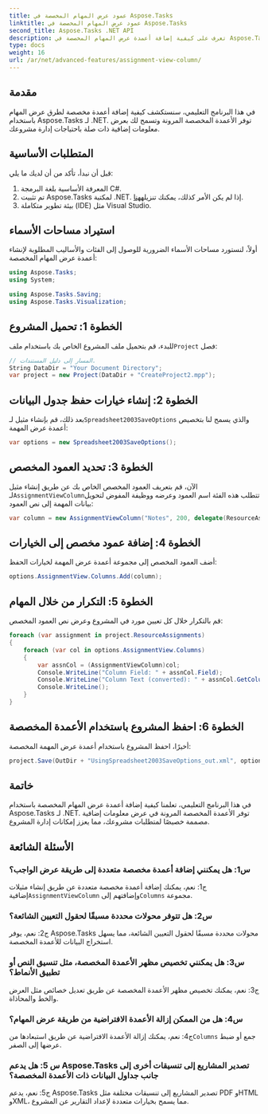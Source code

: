 ```yaml
---
title: عمود عرض المهام المخصصة في Aspose.Tasks
linktitle: عمود عرض المهام المخصصة في Aspose.Tasks
second_title: Aspose.Tasks .NET API
description: تعرف على كيفية إضافة أعمدة عرض المهام المخصصة في Aspose.Tasks لـ .NET لتعزيز قدرات إدارة المشروع.
type: docs
weight: 16
url: /ar/net/advanced-features/assignment-view-column/
---
```

## مقدمة

في هذا البرنامج التعليمي، سنستكشف كيفية إضافة أعمدة مخصصة لطرق عرض المهام باستخدام Aspose.Tasks لـ .NET. توفر الأعمدة المخصصة المرونة وتسمح لك بعرض معلومات إضافية ذات صلة باحتياجات إدارة مشروعك.

## المتطلبات الأساسية

قبل أن نبدأ، تأكد من أن لديك ما يلي:

1. المعرفة الأساسية بلغة البرمجة C#.
2.  تم تثبيت Aspose.Tasks لمكتبة .NET. إذا لم يكن الأمر كذلك، يمكنك تنزيله[هنا](https://releases.aspose.com/tasks/net/).
3. بيئة تطوير متكاملة (IDE) مثل Visual Studio.

## استيراد مساحات الأسماء

أولاً، لنستورد مساحات الأسماء الضرورية للوصول إلى الفئات والأساليب المطلوبة لإنشاء أعمدة عرض المهام المخصصة:

```csharp
using Aspose.Tasks;
using System;

using Aspose.Tasks.Saving;
using Aspose.Tasks.Visualization;

```

## الخطوة 1: تحميل المشروع

 للبدء، قم بتحميل ملف المشروع الخاص بك باستخدام ملف`Project` فصل:

```csharp
// المسار إلى دليل المستندات.
String DataDir = "Your Document Directory";
var project = new Project(DataDir + "CreateProject2.mpp");
```

## الخطوة 2: إنشاء خيارات حفظ جدول البيانات

 بعد ذلك، قم بإنشاء مثيل لـ`Spreadsheet2003SaveOptions` والذي يسمح لنا بتخصيص أعمدة عرض المهمة:

```csharp
var options = new Spreadsheet2003SaveOptions();
```

## الخطوة 3: تحديد العمود المخصص

 الآن، قم بتعريف العمود المخصص الخاص بك عن طريق إنشاء مثيل لـ`AssignmentViewColumn`تتطلب هذه الفئة اسم العمود وعرضه ووظيفة المفوض لتحويل بيانات المهمة إلى نص العمود:

```csharp
var column = new AssignmentViewColumn("Notes", 200, delegate(ResourceAssignment assignment) { return assignment.Get(Asn.NotesText); });
```

## الخطوة 4: إضافة عمود مخصص إلى الخيارات

أضف العمود المخصص إلى مجموعة أعمدة عرض المهمة لخيارات الحفظ:

```csharp
options.AssignmentView.Columns.Add(column);
```

## الخطوة 5: التكرار من خلال المهام

قم بالتكرار خلال كل تعيين مورد في المشروع وعرض نص العمود المخصص:

```csharp
foreach (var assignment in project.ResourceAssignments)
{
    foreach (var col in options.AssignmentView.Columns)
    {
        var assnCol = (AssignmentViewColumn)col;
        Console.WriteLine("Column Field: " + assnCol.Field);
        Console.WriteLine("Column Text (converted): " + assnCol.GetColumnText(assignment));
        Console.WriteLine();
    }
}
```

## الخطوة 6: احفظ المشروع باستخدام الأعمدة المخصصة

أخيرًا، احفظ المشروع باستخدام أعمدة عرض المهمة المخصصة:

```csharp
project.Save(OutDir + "UsingSpreadsheet2003SaveOptions_out.xml", options);
```

## خاتمة

في هذا البرنامج التعليمي، تعلمنا كيفية إضافة أعمدة عرض المهام المخصصة باستخدام Aspose.Tasks لـ .NET. توفر الأعمدة المخصصة المرونة في عرض معلومات إضافية مصممة خصيصًا لمتطلبات مشروعك، مما يعزز إمكانات إدارة المشروع.

## الأسئلة الشائعة

### س1: هل يمكنني إضافة أعمدة مخصصة متعددة إلى طريقة عرض الواجب؟

 ج1: نعم، يمكنك إضافة أعمدة مخصصة متعددة عن طريق إنشاء مثيلات إضافية`AssignmentViewColumn` وإضافتهم إلى`Columns` مجموعة.

### س2: هل تتوفر محولات محددة مسبقًا لحقول التعيين الشائعة؟

ج2: نعم، يوفر Aspose.Tasks محولات محددة مسبقًا لحقول التعيين الشائعة، مما يسهل استخراج البيانات للأعمدة المخصصة.

### س3: هل يمكنني تخصيص مظهر الأعمدة المخصصة، مثل تنسيق النص أو تطبيق الأنماط؟

ج3: نعم، يمكنك تخصيص مظهر الأعمدة المخصصة عن طريق تعديل خصائص مثل العرض والخط والمحاذاة.

### س4: هل من الممكن إزالة الأعمدة الافتراضية من طريقة عرض المهام؟

 ج4: نعم، يمكنك إزالة الأعمدة الافتراضية عن طريق استبعادها من`Columns` جمع أو ضبط عرضها إلى الصفر.

### س 5: هل يدعم Aspose.Tasks تصدير المشاريع إلى تنسيقات أخرى إلى جانب جداول البيانات ذات الأعمدة المخصصة؟

ج5: نعم، يدعم Aspose.Tasks تصدير المشاريع إلى تنسيقات مختلفة مثل PDF وHTML وXML، مما يسمح بخيارات متعددة لإعداد التقارير عن المشروع.